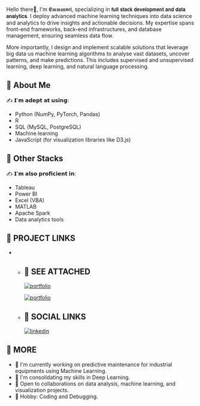 Hello there👋, I'm 𝕰𝖒𝖒𝖆𝖓𝖚𝖊𝖑, specializing in 𝗳𝘂𝗹𝗹 𝘀𝘁𝗮𝗰𝗸 𝗱𝗲𝘃𝗲𝗹𝗼𝗽𝗺𝗲𝗻𝘁 𝗮𝗻𝗱 𝗱𝗮𝘁𝗮 𝗮𝗻𝗮𝗹𝘆𝘁𝗶𝗰𝘀. I deploy advanced machine learning techniques into data science and analytics to drive insights and actionable decisions. My expertise spans front-end frameworks, back-end infrastructures, and database management, ensuring seamless data flow. 

More importantly, I design and implement scalable solutions that leverage big data us machine learning algorithms to analyse vast datasets, uncover patterns, and make predictions. This includes supervised and unsupervised learning, deep learning, and natural language processing.

## 🚀 About Me
✍️ 𝗜'𝗺 𝗮𝗱𝗲𝗽𝘁 𝗮𝘁 𝘂𝘀𝗶𝗻𝗴:
   * Python (NumPy, PyTorch, Pandas)
   * R
   * SQL (MySQL, PostgreSQL)
   * Machine learning
   * JavaScript (for visualization libraries like D3.js)

## 🚀 Other Stacks
✍️ 𝗜'𝗺 𝗮𝗹𝘀𝗼 𝗽𝗿𝗼𝗳𝗶𝗰𝗶𝗲𝗻𝘁 𝗶𝗻:
   * Tableau
   * Power BI
   * Excel (VBA)
   * MATLAB
   * Apache Spark
   * Data analytics tools

## 🚀 PROJECT LINKS
*   - ## 🔗 SEE ATTACHED
      [![portfolio](https://img.shields.io/badge/CorrosionAnalysis-000?style=for-the-badge&logo=ko-fi&logoColor=white)](https://github.com/EmmaAnalyst/CorrosionAnalysis.git)

      [![portfolio](https://img.shields.io/badge/BeachGroupAnalysis-000?style=for-the-badge&logo=ko-fi&logoColor=white)](https://github.com/EmmaAnalyst/BeachGroupAnalysis.git)
   
    - ## 🔗 SOCIAL LINKS
      [![linkedin](https://img.shields.io/badge/linkedin-0A66C2?style=for-the-badge&logo=linkedin&logoColor=white)](https://www.linkedin.com/login/)

## 🚀 MORE
   * 🔭 I'm currently working on predictive maintenance for industrial equipments using Machine Learning.
   * 🌱 I'm consolidating my skills in Deep Learning.
   * 👯 Open to collaborations on data analysis, machine learning, and visualization projects.
   * 🎉 Hobby: Coding and Debugging.
